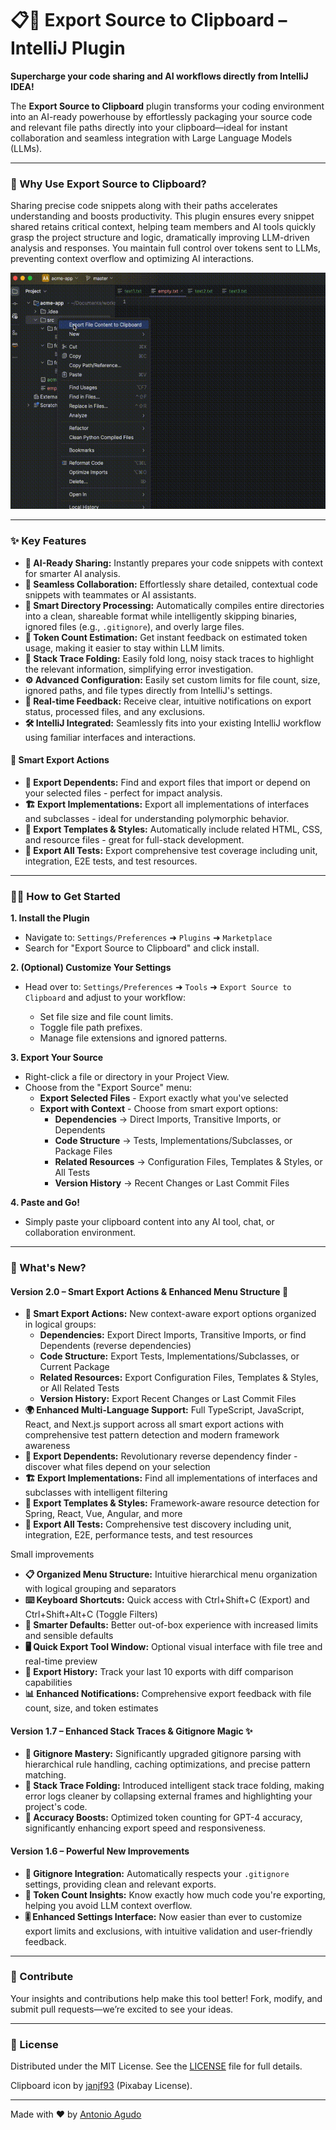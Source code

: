 # 📋🚀 Export Source to Clipboard – IntelliJ Plugin

**Supercharge your code sharing and AI workflows directly from IntelliJ IDEA!**

The **Export Source to Clipboard** plugin transforms your coding environment into an AI-ready powerhouse by effortlessly packaging your source code and relevant file paths directly into your clipboard—ideal for instant collaboration and seamless integration with Large Language Models (LLMs).

---

### 🎯 Why Use Export Source to Clipboard?

Sharing precise code snippets along with their paths accelerates understanding and boosts productivity. This plugin ensures every snippet shared retains critical context, helping team members and AI tools quickly grasp the project structure and logic, dramatically improving LLM-driven analysis and responses. You maintain full control over tokens sent to LLMs, preventing context overflow and optimizing AI interactions.

![Export Source to Clipboard IntelliJ Plugin Demo](media/demo.gif)

---

### ✨ Key Features

* **🚀 AI-Ready Sharing:** Instantly prepares your code snippets with context for smarter AI analysis.
* **🤝 Seamless Collaboration:** Effortlessly share detailed, contextual code snippets with teammates or AI assistants.
* **📂 Smart Directory Processing:** Automatically compiles entire directories into a clean, shareable format while intelligently skipping binaries, ignored files (e.g., `.gitignore`), and overly large files.
* **🔢 Token Count Estimation:** Get instant feedback on estimated token usage, making it easier to stay within LLM limits.
* **🧹 Stack Trace Folding:** Easily fold long, noisy stack traces to highlight the relevant information, simplifying error investigation.
* **⚙️ Advanced Configuration:** Easily set custom limits for file count, size, ignored paths, and file types directly from IntelliJ's settings.
* **🔔 Real-time Feedback:** Receive clear, intuitive notifications on export status, processed files, and any exclusions.
* **🛠️ IntelliJ Integrated:** Seamlessly fits into your existing IntelliJ workflow using familiar interfaces and interactions.

#### 🎯 Smart Export Actions

* **🔄 Export Dependents:** Find and export files that import or depend on your selected files - perfect for impact analysis.
* **🏗️ Export Implementations:** Export all implementations of interfaces and subclasses - ideal for understanding polymorphic behavior.
* **🎨 Export Templates & Styles:** Automatically include related HTML, CSS, and resource files - great for full-stack development.
* **🧪 Export All Tests:** Export comprehensive test coverage including unit, integration, E2E tests, and test resources.

---

### 🧑‍💻 How to Get Started

**1. Install the Plugin**

* Navigate to: `Settings/Preferences` ➜ `Plugins` ➜ `Marketplace`
* Search for "Export Source to Clipboard" and click install.

**2. (Optional) Customize Your Settings**

* Head over to: `Settings/Preferences` ➜ `Tools` ➜ `Export Source to Clipboard` and adjust to your workflow:

  * Set file size and file count limits.
  * Toggle file path prefixes.
  * Manage file extensions and ignored patterns.

**3. Export Your Source**

* Right-click a file or directory in your Project View.
* Choose from the "Export Source" menu:
  * **Export Selected Files** - Export exactly what you've selected
  * **Export with Context** - Choose from smart export options:
    * **Dependencies** → Direct Imports, Transitive Imports, or Dependents
    * **Code Structure** → Tests, Implementations/Subclasses, or Package Files
    * **Related Resources** → Configuration Files, Templates & Styles, or All Tests
    * **Version History** → Recent Changes or Last Commit Files

**4. Paste and Go!**

* Simply paste your clipboard content into any AI tool, chat, or collaboration environment.

---

### 🚧 What's New?

#### Version 2.0 – Smart Export Actions & Enhanced Menu Structure 🎯

* **🎯 Smart Export Actions:** New context-aware export options organized in logical groups:
  * **Dependencies:** Export Direct Imports, Transitive Imports, or find Dependents (reverse dependencies)
  * **Code Structure:** Export Tests, Implementations/Subclasses, or Current Package
  * **Related Resources:** Export Configuration Files, Templates & Styles, or All Related Tests
  * **Version History:** Export Recent Changes or Last Commit Files
* **🌍 Enhanced Multi-Language Support:** Full TypeScript, JavaScript, React, and Next.js support across all smart export actions with comprehensive test pattern detection and modern framework awareness
* **🔄 Export Dependents:** Revolutionary reverse dependency finder - discover what files depend on your selection
* **🏗️ Export Implementations:** Find all implementations of interfaces and subclasses with intelligent filtering
* **🎨 Export Templates & Styles:** Framework-aware resource detection for Spring, React, Vue, Angular, and more
* **🧪 Export All Tests:** Comprehensive test discovery including unit, integration, E2E, performance tests, and test resources

Small improvements

* **📋 Organized Menu Structure:** Intuitive hierarchical menu organization with logical grouping and separators
* **⌨️ Keyboard Shortcuts:** Quick access with Ctrl+Shift+C (Export) and Ctrl+Shift+Alt+C (Toggle Filters)
* **🎯 Smarter Defaults:** Better out-of-box experience with increased limits and sensible defaults
* **🖥️ Quick Export Tool Window:** Optional visual interface with file tree and real-time preview
* **📝 Export History:** Track your last 10 exports with diff comparison capabilities
* **📊 Enhanced Notifications:** Comprehensive export feedback with file count, size, and token estimates

#### Version 1.7 – Enhanced Stack Traces & Gitignore Magic ✨

* **📜 Gitignore Mastery:** Significantly upgraded gitignore parsing with hierarchical rule handling, caching optimizations, and precise pattern matching.
* **📌 Stack Trace Folding:** Introduced intelligent stack trace folding, making error logs cleaner by collapsing external frames and highlighting your project's code.
* **🚀 Accuracy Boosts:** Optimized token counting for GPT-4 accuracy, significantly enhancing export speed and responsiveness.

#### Version 1.6 – Powerful New Improvements

* **📜 Gitignore Integration:** Automatically respects your `.gitignore` settings, providing clean and relevant exports.
* **🧮 Token Count Insights:** Know exactly how much code you're exporting, helping you avoid LLM context overflow.
* **🎚️ Enhanced Settings Interface:** Now easier than ever to customize export limits and exclusions, with intuitive validation and user-friendly feedback.

---

### 🤝 Contribute

Your insights and contributions help make this tool better! Fork, modify, and submit pull requests—we’re excited to see your ideas.

---

### 📜 License

Distributed under the MIT License. See the [LICENSE](LICENSE) file for full details.

Clipboard icon by [janjf93](https://pixabay.com/vectors/flat-design-symbol-icon-www-2126883/) (Pixabay License).

---

Made with ❤️ by [Antonio Agudo](https://www.antonioagudo.com)

